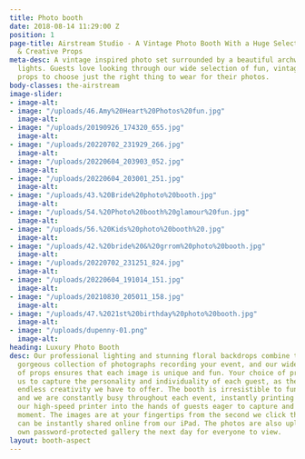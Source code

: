 ```yaml
---
title: Photo booth
date: 2018-08-14 11:29:00 Z
position: 1
page-title: Airstream Studio - A Vintage Photo Booth With a Huge Selection Of Vintage
  & Creative Props
meta-desc: A vintage inspired photo set surrounded by a beautiful archway of fairground
  lights. Guests love looking through our wide selection of fun, vintage and creative
  props to choose just the right thing to wear for their photos.
body-classes: the-airstream
image-slider:
- image-alt: 
- image: "/uploads/46.Amy%20Heart%20Photos%20fun.jpg"
  image-alt: 
- image: "/uploads/20190926_174320_655.jpg"
  image-alt: 
- image: "/uploads/20220702_231929_266.jpg"
  image-alt: 
- image: "/uploads/20220604_203903_052.jpg"
  image-alt: 
- image: "/uploads/20220604_203001_251.jpg"
  image-alt: 
- image: "/uploads/43.%20Bride%20photo%20booth.jpg"
  image-alt: 
- image: "/uploads/54.%20Photo%20booth%20glamour%20fun.jpg"
  image-alt: 
- image: "/uploads/56.%20Kids%20photo%20booth%20.jpg"
  image-alt: 
- image: "/uploads/42.%20bride%20&%20grrom%20photo%20booth.jpg"
  image-alt: 
- image: "/uploads/20220702_231251_824.jpg"
  image-alt: 
- image: "/uploads/20220604_191014_151.jpg"
  image-alt: 
- image: "/uploads/20210830_205011_158.jpg"
  image-alt: 
- image: "/uploads/47.%2021st%20birthday%20photo%20booth.jpg"
  image-alt: 
- image: "/uploads/dupenny-01.png"
  image-alt: 
heading: Luxury Photo Booth
desc: Our professional lighting and stunning floral backdrops combine to create a
  gorgeous collection of photographs recording your event, and our wide selection
  of props ensures that each image is unique and fun. Your choice of props allows
  us to capture the personality and individuality of each guest, as they embrace the
  endless creativity we have to offer. The booth is irresistible to fun-loving guests,
  and we are constantly busy throughout each event, instantly printing images from
  our high-speed printer into the hands of guests eager to capture and preserve the
  moment. The images are at your fingertips from the second we click the camera, and
  can be instantly shared online from our iPad. The photos are also uploaded to your
  own password-protected gallery the next day for everyone to view.
layout: booth-aspect
---
```


